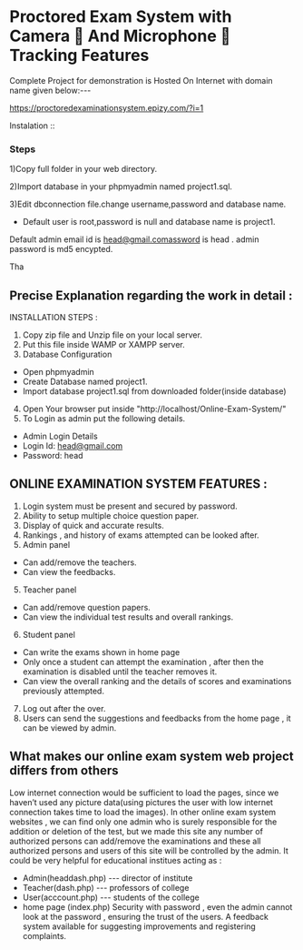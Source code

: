 # Proctored Exam System with Camera 📸 And Microphone 🎤 Tracking Features 

Complete Project for demonstration is Hosted On Internet with domain name given below:---

https://proctoredexaminationsystem.epizy.com/?i=1


Instalation ::

### Steps

1)Copy full folder in your web directory.

2)Import database in your phpmyadmin named project1.sql.

3)Edit dbconnection file.change username,password and database name.
- Default user is root,password is null and database name is project1.

Default admin email id is head@gmail.comassword is head .
admin password is md5 encypted.



Tha


## Precise Explanation regarding the work in detail :
INSTALLATION STEPS :
1. Copy zip file and Unzip file on your local server.
2. Put this file inside WAMP or XAMPP server.
3. Database Configuration
- Open phpmyadmin
- Create Database named project1​.
- Import database project1.sql from downloaded folder(inside database)
4. Open Your browser put inside "http://localhost/Online-Exam-System/"
5. To Login as admin put the following details.
- Admin Login Details
- Login Id: head@gmail.com
- Password: head
## ONLINE EXAMINATION SYSTEM FEATURES :
1. Login system must be present and secured by password.
2. Ability to setup multiple choice question paper. 
3. Display of quick and accurate results.
4. Rankings , and history of exams attempted can be looked after.
4. Admin panel
- Can add/remove the teachers.
- Can view the feedbacks.
 5. Teacher panel
- Can add/remove question papers.
- Can view the individual test results and overall rankings.
 6. Student panel
- Can write the exams shown in home page 
- Only once  a student can attempt the examination , after then the examination is disabled until the teacher removes it.
- Can view the overall ranking and the details of scores and examinations previously attempted.
 7. Log out after the over.
8. Users can send the suggestions and feedbacks from the home page , it can be viewed by admin.
## What makes our online exam system web project differs from others
Low internet connection would be sufficient to load the pages, since we haven’t used any picture data(using pictures the user with low internet connection takes time to load the images).
In other online exam system websites , we can find only one admin who is surely responsible for the addition or deletion of the test, but we made this site any number of authorized persons can add/remove the examinations and these all authorized persons and users of this site will be controlled by the admin.
It could be very helpful for educational institues acting as :
* Admin(headdash.php)    ---   director of institute 
* Teacher(dash.php)   ---   professors of college
* User(acccount.php)        ---   students of the college
* home page (index.php)
Security with password , even the admin cannot look at the password , ensuring the trust of the users.
A feedback system available for suggesting improvements and registering complaints.


